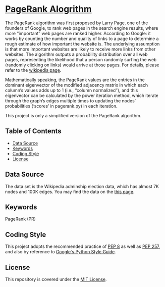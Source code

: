 # [PageRank Alogrithm](https://alfred-kctang.github.io/pagerank/)

The PageRank algorithm was first proposed by Larry Page, one of the founders of Google, to rank web pages in the search engine results, where more “important” web pages are ranked higher.  According to Google: it works by counting the number and quality of links to a page to determine a rough estimate of how important the website is. The underlying assumption is that more important websites are likely to receive more links from other websites. The algorithm outputs a probability distribution over all web pages, representing the likelihood that a person randomly surfing the web (randomly clicking on links) would arrive at those pages. For details, please refer to the [wikipedia page](https://en.wikipedia.org/wiki/PageRank).

Mathematically speaking, the PageRank values are the entries in the dominant eigenvector of the modified adjacency matrix in which each column’s values adds up to 1 (i.e., “column normalized”), and this eigenvector can be calculated by the power iteration method, which iterate through the graph’s edges multiple times to updating the nodes’ probabilities (‘scores’ in pagerank.py) in each iteration.

This project is only a simplified version of the PageRank algorithm.

## Table of Contents

* [Data Source](#datasource)
* [Keywords](#keywords)
* [Coding Style](#coding-style)
* [License](#license)

## Data Source

The data set is the Wikipedia adminship election data, which has almost 7K nodes and 100K edges. You may find the data on the [this page](http://networkrepository.com/soc-wiki-elec.php).

## Keywords

PageRank (PR)

## Coding Style

This project adopts the recommended practice of [PEP 8](https://www.python.org/dev/peps/pep-0008/) as well as [PEP 257](https://www.python.org/dev/peps/pep-0257/), and also by reference to [Google's Python Style Guide](https://google.github.io/styleguide/pyguide.html).

## License

This repository is covered under the [MIT License](https://github.com/alfred-kctang/pagerank/blob/master/LICENSE).
